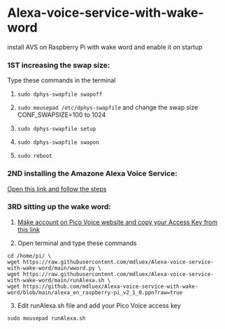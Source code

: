 # Alexa-voice-service-with-wake-word
install AVS on Raspberry Pi with wake word and enable it on startup

### 1ST  increasing the swap size:

Type these commands in the terminal

1. ```sudo dphys-swapfile swapoff```

2. ```sudo mousepad /etc/dphys-swapfile``` and change the swap size CONF_SWAPSIZE=100 to 1024

3. ```sudo dphys-swapfile setup```

4. ```sudo dphys-swapfile swapon```

5. ```sudo reboot```

### 2ND installing the Amazone Alexa Voice Service:

[Open this link and follow the steps](https://developer.amazon.com/en-US/docs/alexa/avs-device-sdk/raspberry-pi-script.html)

### 3RD sitting up the wake word:

1. [Make account on Pico Voice website and copy your Access Key from this link](https://console.picovoice.ai/)

2. Open terminal and type these commands

```
cd /home/pi/ \
wget https://raw.githubusercontent.com/mdluex/Alexa-voice-service-with-wake-word/main/wword.py \
wget https://raw.githubusercontent.com/mdluex/Alexa-voice-service-with-wake-word/main/runAlexa.sh \
wget https://github.com/mdluex/Alexa-voice-service-with-wake-word/blob/main/alexa_en_raspberry-pi_v2_1_0.ppn?raw=true
```

3. Edit runAlexa.sh file and add your Pico Voice access key

```sudo mousepad runAlexa.sh```


